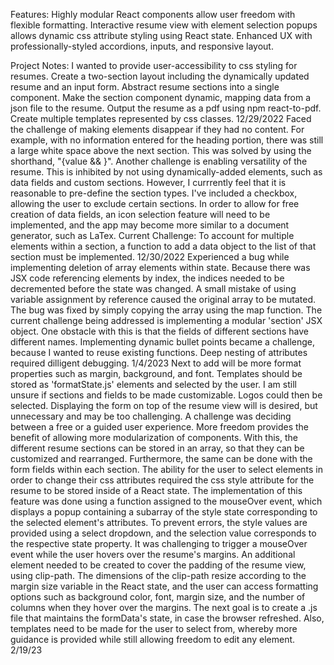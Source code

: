 Features:
Highly modular React components allow user freedom with flexible formatting. 
Interactive resume view with element selection popups allows dynamic css attribute styling using React state.
Enhanced UX with professionally-styled accordions, inputs, and responsive layout.


Project Notes:
I wanted to provide user-accessibility to css styling for resumes.
Create a two-section layout including the dynamically updated resume and an input form.
Abstract resume sections into a single component.
Make the section component dynamic, mapping data from a json file to the resume.
Output the resume as a pdf using npm react-to-pdf.
Create multiple templates represented by css classes.
12/29/2022
Faced the challenge of making elements disappear if they had no content. For example, with no information entered for the heading portion, there was still a large white space above the next section. This was solved by using the shorthand, "{value && <element/>}". 
Another challenge is enabling versatility of the resume. This is inhibited by not using dynamically-added elements, such as data fields and custom sections. However, I currrently feel that it is reasonable to pre-define the section types. I've included a checkbox, allowing the user to exclude certain sections. In order to allow for free creation of data fields, an icon selection feature will need to be implemented, and the app may become more similar to a document generator, such as LaTex.
Current Challenge: To account for multiple elements within a section, a function to add a data object to the list of that section must be implemented.
12/30/2022
Experienced a bug while implementing deletion of array elements within state. Because there was JSX code referencing elements by index, the indices needed to be decremented before the state was changed. A small mistake of using variable assignment by reference caused the original array to be mutated. The bug was fixed by simply copying the array using the map function.
The current challenge being addressed is implementing a modular 'section' JSX object. One obstacle with this is that the fields of different sections have different names.
Implementing dynamic bullet points became a challenge, because I wanted to reuse existing functions. Deep nesting of attributes required dilligent debugging.
1/4/2023
Next to add will be more format properties such as margin, background, and font. Templates should be stored as 'formatState.js' elements and selected by the user. I am still unsure if sections and fields to be made customizable. Logos could then be selected. Displaying the form on top of the resume view will is desired, but unnecessary and may be too challenging.
A challenge was deciding between a free or a guided user experience. More freedom provides the benefit of allowing more modularization of components. With this, the different resume sections can be stored in an array, so that they can be customized and rearranged. Furthermore, the same can be done with the form fields within each section.
The ability for the user to select elements in order to change their css attributes required the css style attribute for the resume to be stored inside of a React state. The implementation of this feature was done using a function assigned to the mouseOver event, which displays a popup containing a subarray of the style state corresponding to the selected element's attributes. To prevent errors, the style values are provided using a select dropdown, and the selection value corresponds to the respective state property.
It was challenging to trigger a mouseOver event while the user hovers over the resume's margins. An additional element needed to be created to cover the padding of the resume view, using clip-path. The dimensions of the clip-path resize according to the margin size variable in the React state, and the user can access formatting options such as background color, font, margin size, and the number of columns when they hover over the margins.
The next goal is to create a .js file that maintains the formData's state, in case the browser refreshed. Also, templates need to be made for the user to select from, whereby more guidance is provided while still allowing freedom to edit any element.
2/19/23
